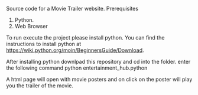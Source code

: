 Source code for a Movie Trailer website.
Prerequisites 
1. Python.
2. Web Browser

To run execute the project please install python.
You can find the instructions to install python at https://wiki.python.org/moin/BeginnersGuide/Download.

After installing python downlpad this repository and cd into the folder. 
enter the following command 
    python entertainment_hub.python
    
A html page will open with movie posters and on click on the poster will play you the trailer of the movie. 

